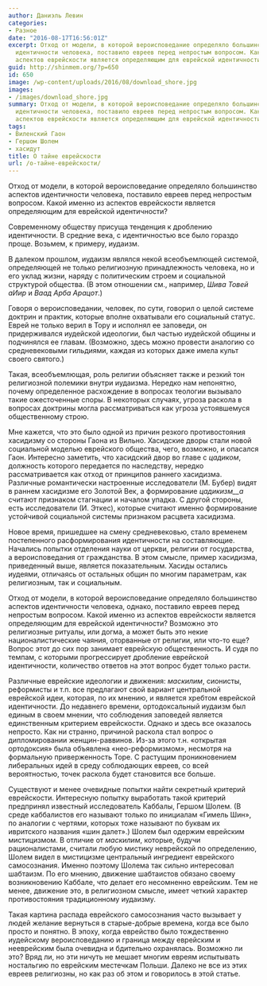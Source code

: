 ```yaml
---
author: Даниэль Левин
categories:
- Разное
date: "2016-08-17T16:56:01Z"
excerpt: Отход от модели, в которой вероисповедание определяло большинство аспектов
  идентичности человека, поставило евреев перед непростым вопросом. Какой именно из
  аспектов еврейскости является определяющим для еврейской идентичности?
guid: http://shinmem.org/?p=650
id: 650
image: /wp-content/uploads/2016/08/download_shore.jpg
images:
- /images/download_shore.jpg
summary: Отход от модели, в которой вероисповедание определяло большинство аспектов
  идентичности человека, поставило евреев перед непростым вопросом. Какой именно из
  аспектов еврейскости является определяющим для еврейской идентичности?
tags:
- Виленский Гаон
- Гершом Шолем
- хасидут
title: О тайне еврейскости
url: /о-тайне-еврейскости/
---
```

Отход от модели, в которой вероисповедание определяло большинство аспектов идентичности человека, поставило евреев перед непростым вопросом. Какой именно из аспектов еврейскости является определяющим для еврейской идентичности?<!--more-->

Современному обществу присуща тенденция к дроблению идентичности. В средние века, с идентичностью все было гораздо проще. Возьмем, к примеру, иудаизм.

В далеком прошлом, иудаизм являлся некой всеобъемлющей системой, определяющей не только религиозную принадлежность человека, но и его уклад жизни, наряду с политическим строем и социальной структурой общества. (В этом отношении см., например, _Шива Товей аИир_ и _Ваад Арба Арацот_.)

Говоря о вероисповедании, человек, по сути, говорил о целой системе доктрин и практик, которые вполне охватывали его социальный статус. Еврей не только верил в Тору и исполнял ее заповеди, он придерживался иудейской идеологии, был частью иудейской общины и подчинялся ее главам. (Возможно, здесь можно провести аналогию со средневековыми гильдиями, каждая из которых даже имела культ своего святого.)

Такая, всеобъемлющая, роль религии объясняет также и резкий тон религиозной полемики внутри иудаизма. Нередко нам непонятно, почему определенное расхождение в вопросах теологии вызывало такие ожесточенные споры. В некоторых случаях, угроза раскола в вопросах доктрины могла рассматриваться как угроза устоявшемуся общественному строю.

Мне кажется, что это было одной из причин резкого противостояния хасидизму со стороны Гаона из Вильно. Хасидские дворы стали новой социальной моделью еврейского общества, чего, возможно, и опасался Гаон. Интересно заметить, что хасидский двор во главе с _цадиком_, должность которого передается по наследству, нередко рассматривается как отход от принципов раннего хасидизма. Различные романтически настроенные исследователи (М. Бубер) видят в раннем хасидизме его Золотой Век, а формирование _цадикизм__а_ считают признаком стагнации и началом упадка. С другой стороны, есть исследователи (И. Эткес), которые считают именно формирование устойчивой социальной системы признаком расцвета хасидизма.

Новое время, пришедшее на смену средневековью, стало временем постепенного расформирования идентичности на составляющие. Начались попытки отделения науки от церкви, религии от государства, а вероисповедания от гражданства. В этом смысле, пример хасидизма, приведенный выше, является показательным. Хасиды остались иудеями, отличаясь от остальных общин по многим параметрам, как религиозным, так и социальным.

Отход от модели, в которой вероисповедание определяло большинство аспектов идентичности человека, однако, поставило евреев перед непростым вопросом. Какой именно из аспектов еврейскости является определяющим для еврейской идентичности? Возможно это религиозные ритуалы, или догма, а может быть это некие националистические чаяния, оторванные от религии, или что-то еще? Вопрос этот до сих пор занимает еврейскую общественность. И судя по темпам, с которыми прогрессирует дробление еврейской идентичности, количество ответов на этот вопрос будет только расти.

Различные еврейские идеологии и движения: _маскилим_, сионисты, реформисты и т.п. все предлагают свой вариант центральной еврейской идеи, которая, по их мнению, и является хребтом еврейской идентичности. До недавнего времени, ортодоксальный иудаизм был единым в своем мнении, что соблюдения заповедей является единственным критерием еврейскости. Однако и здесь все оказалось непросто. Как ни странно, причиной раскола стал вопрос о дипломировании женщин-раввинов. Из-за этого т.н. «открытая ортодоксия» была объявлена «нео-реформизмом», несмотря на формальную приверженность Торе. С растущим проникновением либеральных идей в среду соблюдающих евреев, со всей вероятностью, точек раскола будет становится все больше.

Существуют и менее очевидные попытки найти секретный критерий еврейскости. Интересную попытку выработать такой критерий предпринял известный исследователь Каббалы, Гершом Шолем. (В среде каббалистов его называют только по инициалам «Гимель Шин», по аналогии с чертями, которых тоже называют по буквам их ивритского названия «шин далет».) Шолем был одержим еврейским мистицизмом. В отличие от _маскилим_, которые, будучи рационалистами, считали любую мистику неврейской по определению, Шолем видел в мистицизме центральный ингредиент еврейского самосознания. Именно поэтому Шолема так сильно интересовал шабтаизм. По его мнению, движение шабтаистов обязано своему возникновению Каббале, что делает его несомненно еврейским. Тем не менее, движение это, в религиозном смысле, имеет четкий характер противостояния традиционному иудаизму.

Такая картина распада еврейского самосознания часто вызывает у людей желание вернуться в старые-добрые времена, когда все было просто и понятно. В эпоху, когда еврейство было тождественно иудейскому вероисповеданию и граница между еврейским и нееврейским была очевидна и бдительно охранялась. Возможно ли это? Вряд ли, но эти ничуть не мешает многим евреям испытывать ностальгию по еврейским местечкам Польши. Далеко не все из этих евреев религиозны, но как раз об этом и говорилось в этой статье.